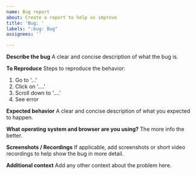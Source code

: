 ```yaml
---
name: Bug report
about: Create a report to help us improve
title: 'Bug: '
labels: ":bug: Bug"
assignees: ''

---
```


**Describe the bug**
A clear and concise description of what the bug is.

**To Reproduce**
Steps to reproduce the behavior:
1. Go to '...'
2. Click on '....'
3. Scroll down to '....'
4. See error

**Expected behavior**
A clear and concise description of what you expected to happen.

**What operating system and browser are you using?**
The more info the better.

**Screenshots / Recordings**
If applicable, add screenshots or short video recordings to help show the bug in more detail.

**Additional context**
Add any other context about the problem here.